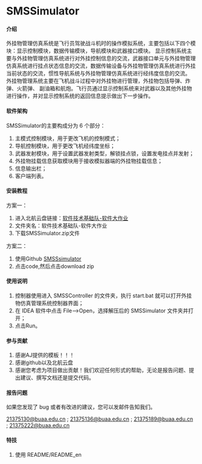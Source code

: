 # SMSSimulator

#### 介绍
外挂物管理仿真系统是飞行员驾驶战斗机时的操作模拟系统，主要包括以下四个模块：显示控制模块，数据传输模块，导航模块和武器接口模块。 显示控制系统主要与外挂物管理仿真系统进行对外挂控制信息的交流，武器接口单元与外挂物管理仿真系统进行挂点状态信息的交流，数据传输设备与外挂物管理仿真系统进行外挂当前状态的交流，惯性导航系统与外挂物管理仿真系统进行经纬度信息的交流。 外挂物管理系统主要在飞机战斗过程中对外挂物进行管理，外挂物包括导弹、炸弹、火箭弹、 副油箱和航炮。飞行员通过显示控制系统来对武器以及其他外挂物进行操作，并对显示控制系统的返回信息提示做出下一步操作。

#### 软件架构
SMSSimulator的主要构成分为 6 个部分： 
1. 主模式控制模块，用于更改飞机的控制模式； 
2. 导航控制模块，用于更改飞机经纬度坐标；
3. 武器发射模块，用于设置武器发射类型，解锁挂点锁，设置发电挂点并发射；
4. 外挂物挂载信息获取模块用于接收模拟器端的外挂物挂载信息；
5. 信息输出栏；
6. 客户端列表。


#### 安装教程
方案一：
1. 进入北航云盘链接：[软件技术基础队-软件大作业](https://bhpan.buaa.edu.cn/link/AAD9DEA1263FA1425A918677409097DC1D) 
2. 文件夹名：软件技术基础队-软件大作业
3. 下载SMSSimulator.zip文件
 
 方案二：
1. 使用Github [SMSSsimulator](https://github.com/dreamfortuna/SMSSimulator)
2. 点击code,然后点击download zip

#### 使用说明
1.  控制器使用进入 SMSSController 的文件夹，执行 start.bat 就可以打开外挂物仿真管理系统控制器界面；
2.  在 IDEA 软件中点击 File—>Open，选择解压后的 SMSSimulator 文件夹并打开；
3.  点击Run。

#### 参与贡献
1. 感谢AJ提供的模板！！！
2. 感谢github以及北航云盘
3. 感谢您考虑为项目做出贡献！我们欢迎任何形式的帮助，无论是报告问题、提出建议、撰写文档还是提交代码。

#### 报告问题
如果您发现了 bug 或者有改进的建议，您可以发邮件告知我们。

21375130@buaa.edu.cn ; 21375136@buaa.edu.cn ; 21375189@buaa.edu.cn ; 21375222@buaa.edu.cn
#### 特技
1.  使用 README/README_en

